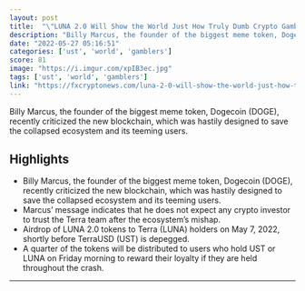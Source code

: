```yaml
---
layout: post
title:  "\"LUNA 2.0 Will Show the World Just How Truly Dumb Crypto Gamblers Really Are,\" says the creator of Dogecoin"
description: "Billy Marcus, the founder of the biggest meme token, Dogecoin (DOGE), recently criticized the new blockchain, which was hastily designed to save the collapsed ecosystem and its teeming users."
date: "2022-05-27 05:16:51"
categories: ['ust', 'world', 'gamblers']
score: 81
image: "https://i.imgur.com/xpIB3ec.jpg"
tags: ['ust', 'world', 'gamblers']
link: "https://fxcryptonews.com/luna-2-0-will-show-the-world-just-how-truly-dumb-crypto-gamblers-really-are-says-the-creator-of-dogecoin/"
---
```


Billy Marcus, the founder of the biggest meme token, Dogecoin (DOGE), recently criticized the new blockchain, which was hastily designed to save the collapsed ecosystem and its teeming users.

## Highlights

- Billy Marcus, the founder of the biggest meme token, Dogecoin (DOGE), recently criticized the new blockchain, which was hastily designed to save the collapsed ecosystem and its teeming users.
- Marcus’ message indicates that he does not expect any crypto investor to trust the Terra team after the ecosystem’s mishap.
- Airdrop of LUNA 2.0 tokens to Terra (LUNA) holders on May 7, 2022, shortly before TerraUSD (UST) is depegged.
- A quarter of the tokens will be distributed to users who hold UST or LUNA on Friday morning to reward their loyalty if they are held throughout the crash.

---
